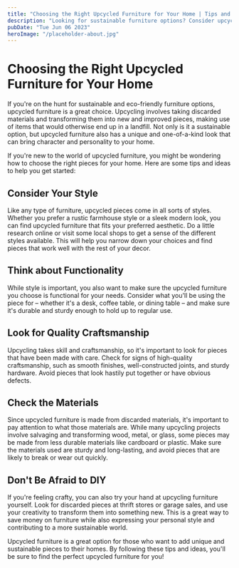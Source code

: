 ```yaml
---
title: "Choosing the Right Upcycled Furniture for Your Home | Tips and Ideas"
description: "Looking for sustainable furniture options? Consider upcycled furniture! Learn how to choose the right pieces for your home with our tips and ideas."
pubDate: "Tue Jun 06 2023"
heroImage: "/placeholder-about.jpg"
---
```


# Choosing the Right Upcycled Furniture for Your Home

If you&#39;re on the hunt for sustainable and eco-friendly furniture options, upcycled furniture is a great choice. Upcycling involves taking discarded materials and transforming them into new and improved pieces, making use of items that would otherwise end up in a landfill. Not only is it a sustainable option, but upcycled furniture also has a unique and one-of-a-kind look that can bring character and personality to your home.

If you&#39;re new to the world of upcycled furniture, you might be wondering how to choose the right pieces for your home. Here are some tips and ideas to help you get started:

## Consider Your Style

Like any type of furniture, upcycled pieces come in all sorts of styles. Whether you prefer a rustic farmhouse style or a sleek modern look, you can find upcycled furniture that fits your preferred aesthetic. Do a little research online or visit some local shops to get a sense of the different styles available. This will help you narrow down your choices and find pieces that work well with the rest of your decor.

## Think about Functionality

While style is important, you also want to make sure the upcycled furniture you choose is functional for your needs. Consider what you&#39;ll be using the piece for – whether it&#39;s a desk, coffee table, or dining table – and make sure it&#39;s durable and sturdy enough to hold up to regular use.

## Look for Quality Craftsmanship

Upcycling takes skill and craftsmanship, so it&#39;s important to look for pieces that have been made with care. Check for signs of high-quality craftsmanship, such as smooth finishes, well-constructed joints, and sturdy hardware. Avoid pieces that look hastily put together or have obvious defects.

## Check the Materials

Since upcycled furniture is made from discarded materials, it&#39;s important to pay attention to what those materials are. While many upcycling projects involve salvaging and transforming wood, metal, or glass, some pieces may be made from less durable materials like cardboard or plastic. Make sure the materials used are sturdy and long-lasting, and avoid pieces that are likely to break or wear out quickly.

## Don&#39;t Be Afraid to DIY

If you&#39;re feeling crafty, you can also try your hand at upcycling furniture yourself. Look for discarded pieces at thrift stores or garage sales, and use your creativity to transform them into something new. This is a great way to save money on furniture while also expressing your personal style and contributing to a more sustainable world.

Upcycled furniture is a great option for those who want to add unique and sustainable pieces to their homes. By following these tips and ideas, you&#39;ll be sure to find the perfect upcycled furniture for you!